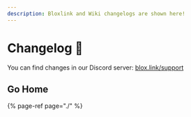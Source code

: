 ```yaml
---
description: Bloxlink and Wiki changelogs are shown here!
---
```


# Changelog 🧪

You can find changes in our Discord server: [blox.link/support](https://blox.link/support)

## Go Home

{% page-ref page="./" %}


